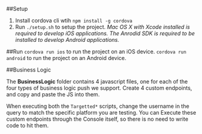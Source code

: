 ##Setup
1) Install cordova cli wtih `npm install -g cordova`
2) Run `./setup.sh` to setup the project.
    _Mac OS X with Xcode installed is required to develop iOS applications._
    _The Anrodid SDK is required to be installed to develop Android applications._

##Run
`cordova run ios` to run the project on an iOS device.
`cordova run android` to run the project on an Android device.

##Business Logic

The __BusinessLogic__ folder contains 4 javascript files, one for each of the four types of business logic push we support.  Create 4 custom endpoints, and copy and paste the JS into them.

When executing both the `Targetted*` scripts, change the username in the query to match the specific platform you are testing.  You can Execute these custom endpoints through the Console itself, so there is no need to write code to hit them.  


